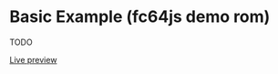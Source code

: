 # Basic Example (fc64js demo rom)

TODO

[Live preview](https://theinvader360.github.io/fc64js/rom/demo/basic-example/)

